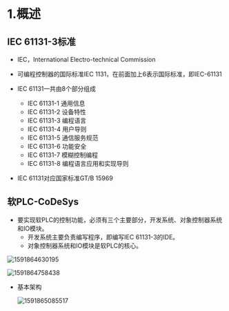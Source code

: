 # 1.概述

## IEC 61131-3标准

* IEC，International Electro-technical Commission
* 可编程控制器的国际标准IEC 1131，在前面加上6表示国际标准，即IEC-61131



* IEC 61131一共由8个部分组成
  * IEC 61131-1 通用信息
  * IEC 61131-2 设备特性
  * IEC 61131-3 编程语言
  * IEC 61131-4 用户导则
  * IEC 61131-5 通信服务规范
  * IEC 61131-6 功能安全
  * IEC 61131-7 模糊控制编程
  * IEC 61131-8 编程语言应用和实现导则



* IEC 61131对应国家标准GT/B 15969



## 软PLC-CoDeSys

* 要实现软PLC的控制功能，必须有三个主要部分，开发系统、对象控制器系统和IO模块。
  * 开发系统主要负责编写程序，即编写IEC 61131-3的IDE。
  * 对象控制器系统和IO模块是软PLC的核心。

![1591864630195](C:\Users\Giggy\AppData\Roaming\Typora\typora-user-images\1591864630195.png)



![1591864758438](C:\Users\Giggy\AppData\Roaming\Typora\typora-user-images\1591864758438.png)



* 基本架构

  ![1591865085517](C:\Users\Giggy\AppData\Roaming\Typora\typora-user-images\1591865085517.png)



